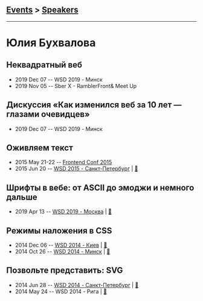 ## [Events](../README.md) > [Speakers](../speakers.md)
---

# Юлия Бухвалова

## Неквадратный веб
- 2019 Dec 07 -- WSD 2019 - Минск    
- 2019 Nov 05 -- Sber X - RamblerFront&amp; Meet Up    
## Дискуссия «Как изменился веб за 10 лет — глазами очевидцев»
- 2019 Dec 07 -- WSD 2019 - Минск    
## Оживляем текст
- 2015 May 21-22 -- [Frontend Conf 2015](https://www.youtube.com/watch?v=cUhJ0K9Pk-c)    
- 2015 Jun 20 -- [WSD 2015 - Санкт-Петербург](https://www.youtube.com/watch?v=V7bnSOwuO4M)  | [:notebook:](https://wsd.events/2015/06/20/pres/text-alive/)  
## Шрифты в вебе: от ASCII до эмоджи и немного дальше
- 2019 Apr 13 -- [WSD 2019 - Москва](https://www.youtube.com/watch?v=DCUsj_gNbxs)  | [:notebook:](https://wsd.events/2019/04/13/pres/ascii-emoji/)  
## Режимы наложения в CSS
- 2014 Dec 06 -- [WSD 2014 - Киев](https://www.youtube.com/watch?v=t8Td3Oq47yE)  | [:notebook:](https://wsd.events/2014/12/06/pres/css-blending/)  
- 2014 Oct 26 -- [WSD 2014 - Минск](http://youtu.be/T-P0cjtekac)  | [:notebook:](https://wsd.events/2014/10/26/pres/css-blending/)  
## Позвольте представить: SVG
- 2014 Jun 28 -- [WSD 2014 - Санкт-Петербург](https://www.youtube.com/watch?v=TXqiq5tOWRQ)  | [:notebook:](https://wsd.events/2014/06/28/pres/meet-svg/)  
- 2014 May 24 -- WSD 2014 - Рига  | [:notebook:](https://wsd.events/2014/05/24/pres/about-svg/)  
